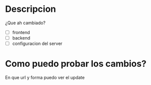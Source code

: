 # Descripcion
¿Que ah cambiado?

- [ ] frontend
- [ ] backend
- [ ] configuracion del server
# Como puedo probar los cambios?
En que url y forma puedo ver el update
